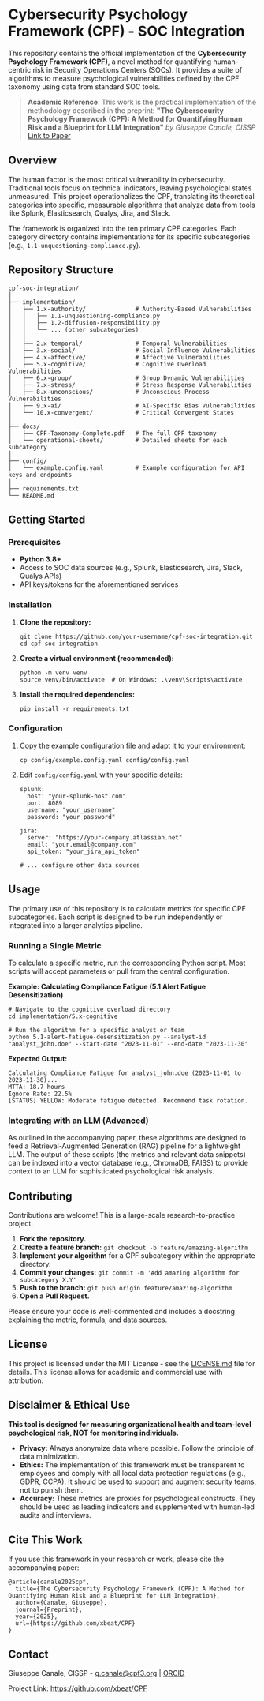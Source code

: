 # Cybersecurity Psychology Framework (CPF) - SOC Integration

This repository contains the official implementation of the **Cybersecurity Psychology Framework (CPF)**, a novel method for quantifying human-centric risk in Security Operations Centers (SOCs). It provides a suite of algorithms to measure psychological vulnerabilities defined by the CPF taxonomy using data from standard SOC tools.

> **Academic Reference**: This work is the practical implementation of the methodology described in the preprint:
> **"The Cybersecurity Psychology Framework (CPF): A Method for Quantifying Human Risk and a Blueprint for LLM Integration"**
> *by Giuseppe Canale, CISSP*
> [Link to Paper](https://github.com/xbeat/CPF/blob/main/A_Method_for_Quantifying_Human_Risk_and_a_Blueprint_for_LLM_Integration.pdf)

## Overview

The human factor is the most critical vulnerability in cybersecurity. Traditional tools focus on technical indicators, leaving psychological states unmeasured. This project operationalizes the CPF, translating its theoretical categories into specific, measurable algorithms that analyze data from tools like Splunk, Elasticsearch, Qualys, Jira, and Slack.

The framework is organized into the ten primary CPF categories. Each category directory contains implementations for its specific subcategories (e.g., `1.1-unquestioning-compliance.py`).

## Repository Structure

```
cpf-soc-integration/
│
├── implementation/
│   ├── 1.x-authority/              # Authority-Based Vulnerabilities
│   │   ├── 1.1-unquestioning-compliance.py
│   │   ├── 1.2-diffusion-responsibility.py
│   │   └── ... (other subcategories)
│   │
│   ├── 2.x-temporal/               # Temporal Vulnerabilities
│   ├── 3.x-social/                 # Social Influence Vulnerabilities
│   ├── 4.x-affective/              # Affective Vulnerabilities
│   ├── 5.x-cognitive/              # Cognitive Overload Vulnerabilities
│   ├── 6.x-group/                  # Group Dynamic Vulnerabilities
│   ├── 7.x-stress/                 # Stress Response Vulnerabilities
│   ├── 8.x-unconscious/            # Unconscious Process Vulnerabilities
│   ├── 9.x-ai/                     # AI-Specific Bias Vulnerabilities
│   └── 10.x-convergent/            # Critical Convergent States
│
├── docs/
│   ├── CPF-Taxonomy-Complete.pdf   # The full CPF taxonomy
│   └── operational-sheets/         # Detailed sheets for each subcategory
│
├── config/
│   └── example.config.yaml         # Example configuration for API keys and endpoints
│
├── requirements.txt
└── README.md
```

## Getting Started

### Prerequisites

- **Python 3.8+**
- Access to SOC data sources (e.g., Splunk, Elasticsearch, Jira, Slack, Qualys APIs)
- API keys/tokens for the aforementioned services

### Installation

1. **Clone the repository:**

   ```
   git clone https://github.com/your-username/cpf-soc-integration.git
   cd cpf-soc-integration
   ```

2. **Create a virtual environment (recommended):**

   ```
   python -m venv venv
   source venv/bin/activate  # On Windows: .\venv\Scripts\activate
   ```

3. **Install the required dependencies:**

   ```
   pip install -r requirements.txt
   ```

### Configuration

1. Copy the example configuration file and adapt it to your environment:

   ```
   cp config/example.config.yaml config/config.yaml
   ```

2. Edit `config/config.yaml` with your specific details:

   ```
   splunk:
     host: "your-splunk-host.com"
     port: 8089
     username: "your_username"
     password: "your_password"
   
   jira:
     server: "https://your-company.atlassian.net"
     email: "your.email@company.com"
     api_token: "your_jira_api_token"
   
   # ... configure other data sources
   ```

## Usage

The primary use of this repository is to calculate metrics for specific CPF subcategories. Each script is designed to be run independently or integrated into a larger analytics pipeline.

### Running a Single Metric

To calculate a specific metric, run the corresponding Python script. Most scripts will accept parameters or pull from the central configuration.

**Example: Calculating Compliance Fatigue (5.1 Alert Fatigue Desensitization)**

```
# Navigate to the cognitive overload directory
cd implementation/5.x-cognitive

# Run the algorithm for a specific analyst or team
python 5.1-alert-fatigue-desensitization.py --analyst-id "analyst_john.doe" --start-date "2023-11-01" --end-date "2023-11-30"
```

**Expected Output:**

```
Calculating Compliance Fatigue for analyst_john.doe (2023-11-01 to 2023-11-30)...
MTTA: 18.7 hours
Ignore Rate: 22.5%
[STATUS] YELLOW: Moderate fatigue detected. Recommend task rotation.
```

### Integrating with an LLM (Advanced)

As outlined in the accompanying paper, these algorithms are designed to feed a Retrieval-Augmented Generation (RAG) pipeline for a lightweight LLM. The output of these scripts (the metrics and relevant data snippets) can be indexed into a vector database (e.g., ChromaDB, FAISS) to provide context to an LLM for sophisticated psychological risk analysis.

## Contributing

Contributions are welcome! This is a large-scale research-to-practice project.

1. **Fork the repository.**
2. **Create a feature branch:** `git checkout -b feature/amazing-algorithm`
3. **Implement your algorithm** for a CPF subcategory within the appropriate directory.
4. **Commit your changes:** `git commit -m 'Add amazing algorithm for subcategory X.Y'`
5. **Push to the branch:** `git push origin feature/amazing-algorithm`
6. **Open a Pull Request.**

Please ensure your code is well-commented and includes a docstring explaining the metric, formula, and data sources.

## License

This project is licensed under the MIT License - see the [LICENSE.md](https://license.md/) file for details. This license allows for academic and commercial use with attribution.

## Disclaimer & Ethical Use

**This tool is designed for measuring organizational health and team-level psychological risk, NOT for monitoring individuals.**

- **Privacy:** Always anonymize data where possible. Follow the principle of data minimization.
- **Ethics:** The implementation of this framework must be transparent to employees and comply with all local data protection regulations (e.g., GDPR, CCPA). It should be used to support and augment security teams, not to punish them.
- **Accuracy:** These metrics are proxies for psychological constructs. They should be used as leading indicators and supplemented with human-led audits and interviews.

## Cite This Work

If you use this framework in your research or work, please cite the accompanying paper:

```
@article{canale2025cpf,
  title={The Cybersecurity Psychology Framework (CPF): A Method for Quantifying Human Risk and a Blueprint for LLM Integration},
  author={Canale, Giuseppe},
  journal={Preprint},
  year={2025},
  url={https://github.com/xbeat/CPF}
}
```

## Contact

Giuseppe Canale, CISSP - [g.canale@cpf3.org](https://mailto:g.canale@cpf3.org/) | [ORCID](https://orcid.org/0009-0007-3263-6897)

Project Link: https://github.com/xbeat/CPF

